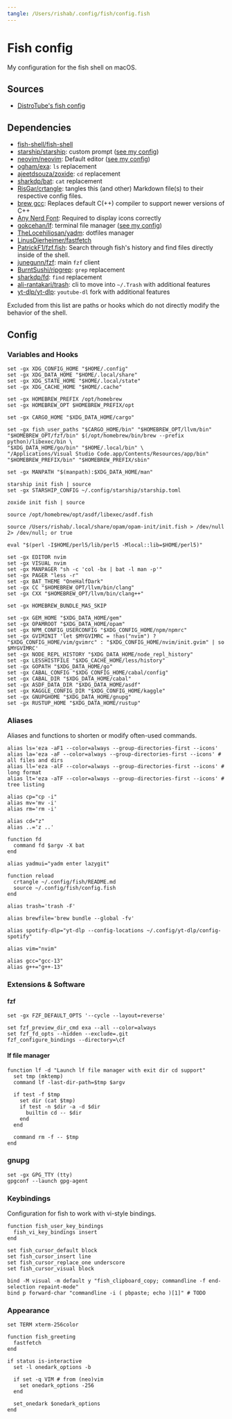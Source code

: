 ```yaml
---
tangle: /Users/rishab/.config/fish/config.fish
---
```


# Fish config

My configuration for the fish shell on macOS.

## Sources

- [DistroTube's fish config](https://gitlab.com/dwt1/dotfiles/-/blob/master/.config/fish/config.fish)

## Dependencies

- [fish-shell/fish-shell](https://github.com/fish-shell/fish-shell)
- [starship/starship](https://github.com/starship/starship): custom prompt ([see my config](../starship/README.md))
- [neovim/neovim](https://github.com/neovim/neovim): Default editor ([see my config](../nvim/README.md))
- [ogham/exa](https://github.com/ogham/exa): `ls` replacement
- [ajeetdsouza/zoxide](https://github.com/ajeetdsouza/zoxide): `cd` replacement
- [sharkdp/bat](https://github.com/sharkdp/bat): `cat` replacement
- [RisGar/crtangle](https://github.com/RisGar/crtangle): tangles this (and other) Markdown file(s) to their respective config files.
- [brew gcc](https://formulae.brew.sh/formula/gcc): Replaces default C(++) compiler to support newer versions of C++
- [Any Nerd Font](https://www.nerdfonts.com/): Required to display icons correctly
- [gokcehan/lf](https://github.com/gokcehan/lf): terminal file manager ([see my config](../lf/README.md))
- [TheLocehiliosan/yadm](https://github.com/TheLocehiliosan/yadm): dotfiles manager
- [LinusDierheimer/fastfetch](https://github.com/LinusDierheimer/fastfetch)
- [PatrickF1/fzf.fish](https://github.com/PatrickF1/fzf.fish): Search through fish's history and find files directly inside of the shell.
- [junegunn/fzf](https://github.com/junegunn/fzf): main `fzf` client
- [BurntSushi/ripgrep](https://github.com/BurntSushi/ripgrep): `grep` replacement
- [sharkdp/fd](https://github.com/sharkdp/fd): `find` replacement
- [ali-rantakari/trash](https://github.com/ali-rantakari/trash): cli to move into `~/.Trash` with additional features
- [yt-dlp/yt-dlp](https://github.com/yt-dlp/yt-dlp): `youtube-dl` fork with additional features

Excluded from this list are paths or hooks which do not directly modify the behavior of the shell.

## Config

### Variables and Hooks

```fish
set -gx XDG_CONFIG_HOME "$HOME/.config"
set -gx XDG_DATA_HOME "$HOME/.local/share"
set -gx XDG_STATE_HOME "$HOME/.local/state"
set -gx XDG_CACHE_HOME "$HOME/.cache"

set -gx HOMEBREW_PREFIX /opt/homebrew
set -gx HOMEBREW_OPT $HOMEBREW_PREFIX/opt

set -gx CARGO_HOME "$XDG_DATA_HOME/cargo"

set -gx fish_user_paths "$CARGO_HOME/bin" "$HOMEBREW_OPT/llvm/bin" "$HOMEBREW_OPT/fzf/bin" $(/opt/homebrew/bin/brew --prefix python)/libexec/bin \
"$XDG_DATA_HOME/go/bin" "$HOME/.local/bin" \
"/Applications/Visual Studio Code.app/Contents/Resources/app/bin" "$HOMEBREW_PREFIX/bin" "$HOMEBREW_PREFIX/sbin"

set -gx MANPATH "$(manpath):$XDG_DATA_HOME/man"

starship init fish | source
set -gx STARSHIP_CONFIG ~/.config/starship/starship.toml

zoxide init fish | source

source /opt/homebrew/opt/asdf/libexec/asdf.fish

source /Users/rishab/.local/share/opam/opam-init/init.fish > /dev/null 2> /dev/null; or true

eval "$(perl -I$HOME/perl5/lib/perl5 -Mlocal::lib=$HOME/perl5)"

set -gx EDITOR nvim
set -gx VISUAL nvim
set -gx MANPAGER "sh -c 'col -bx | bat -l man -p'"
set -gx PAGER "less -r"
set -gx BAT_THEME "OneHalfDark"
set -gx CC "$HOMEBREW_OPT/llvm/bin/clang"
set -gx CXX "$HOMEBREW_OPT/llvm/bin/clang++"

set -gx HOMEBREW_BUNDLE_MAS_SKIP

set -gx GEM_HOME "$XDG_DATA_HOME/gem"
set -gx OPAMROOT "$XDG_DATA_HOME/opam"
set -gx NPM_CONFIG_USERCONFIG "$XDG_CONFIG_HOME/npm/npmrc"
set -gx GVIMINIT 'let $MYGVIMRC = !has("nvim") ? "$XDG_CONFIG_HOME/vim/gvimrc" : "$XDG_CONFIG_HOME/nvim/init.gvim" | so $MYGVIMRC'
set -gx NODE_REPL_HISTORY "$XDG_DATA_HOME/node_repl_history"
set -gx LESSHISTFILE "$XDG_CACHE_HOME/less/history"
set -gx GOPATH "$XDG_DATA_HOME/go"
set -gx CABAL_CONFIG "$XDG_CONFIG_HOME/cabal/config"
set -gx CABAL_DIR "$XDG_DATA_HOME/cabal"
set -gx ASDF_DATA_DIR "$XDG_DATA_HOME/asdf"
set -gx KAGGLE_CONFIG_DIR "$XDG_CONFIG_HOME/kaggle"
set -gx GNUPGHOME "$XDG_DATA_HOME/gnupg"
set -gx RUSTUP_HOME "$XDG_DATA_HOME/rustup"
```

### Aliases

Aliases and functions to shorten or modify often-used commands.

```fish
alias ls='eza -aF1 --color=always --group-directories-first --icons'
alias la='eza -aF --color=always --group-directories-first --icons' # all files and dirs
alias ll='eza -alF --color=always --group-directories-first --icons' # long format
alias lt='eza -aTF --color=always --group-directories-first --icons' # tree listing

alias cp="cp -i"
alias mv='mv -i'
alias rm='rm -i'

alias cd="z"
alias ..='z ..'

function fd
  command fd $argv -X bat
end

alias yadmui="yadm enter lazygit"

function reload
  crtangle ~/.config/fish/README.md
  source ~/.config/fish/config.fish
end

alias trash='trash -F'

alias brewfile='brew bundle --global -fv'

alias spotify-dlp="yt-dlp --config-locations ~/.config/yt-dlp/config-spotify"

alias vim="nvim"

alias gcc="gcc-13"
alias g++="g++-13"
```

### Extensions & Software

#### fzf

```fish
set -gx FZF_DEFAULT_OPTS '--cycle --layout=reverse'

set fzf_preview_dir_cmd exa --all --color=always
set fzf_fd_opts --hidden --exclude=.git
fzf_configure_bindings --directory=\cf
```

#### lf file manager

```fish
function lf -d "Launch lf file manager with exit dir cd support"
  set tmp (mktemp)
  command lf -last-dir-path=$tmp $argv

  if test -f $tmp
    set dir (cat $tmp)
    if test -n $dir -a -d $dir
      builtin cd -- $dir
    end
  end

  command rm -f -- $tmp
end
```

### gnupg

```fish
set -gx GPG_TTY (tty)
gpgconf --launch gpg-agent
```

### Keybindings

Configuration for fish to work with vi-style bindings.

```fish
function fish_user_key_bindings
  fish_vi_key_bindings insert
end

set fish_cursor_default block
set fish_cursor_insert line
set fish_cursor_replace_one underscore
set fish_cursor_visual block

bind -M visual -m default y "fish_clipboard_copy; commandline -f end-selection repaint-mode"
bind p forward-char "commandline -i ( pbpaste; echo )[1]" # TODO
```

### Appearance

```fish
set TERM xterm-256color

function fish_greeting
  fastfetch
end

if status is-interactive
  set -l onedark_options -b

  if set -q VIM # from (neo)vim
    set onedark_options -256
  end

  set_onedark $onedark_options
end
```
